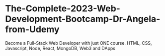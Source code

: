 # The-Complete-2023-Web-Development-Bootcamp-Dr-Angela-from-Udemy
Become a Full-Stack Web Developer with just ONE course. HTML, CSS, Javascript, Node, React, MongoDB, Web3 and DApps
